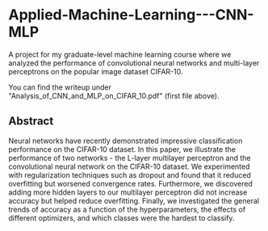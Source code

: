 # Applied-Machine-Learning---CNN-MLP

A project for my graduate-level machine learning course where we analyzed the performance of convolutional neural networks and multi-layer perceptrons on the popular image dataset CIFAR-10.

You can find the writeup under "Analysis_of_CNN_and_MLP_on_CIFAR_10.pdf" (first file above). 

## Abstract

Neural networks have recently demonstrated impressive
classification performance on the CIFAR-10 dataset.
In this paper, we illustrate the performance of two networks - the L-layer multilayer perceptron and the convolutional neural
network on the CIFAR-10 dataset. We experimented with regularization
techniques such as dropout and found that it reduced overfitting
but worsened convergence rates. Furthermore, we discovered
adding more hidden layers to our multilayer perceptron did
not increase accuracy but helped reduce overfitting. Finally, we
investigated the general trends of accuracy as a function of the
hyperparameters, the effects of different optimizers, and which
classes were the hardest to classify.
